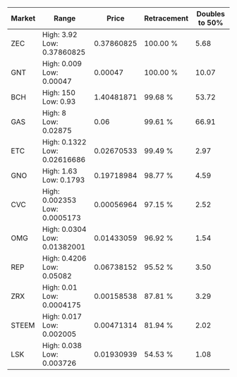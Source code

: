 | Market | Range | Price| Retracement | Doubles to 50% |
| --- | --- | --- | --- | --- |
| ZEC | High: 3.92<br />Low: 0.37860825 | 0.37860825 | 100.00 % | 5.68 |
| GNT | High: 0.009<br />Low: 0.00047 | 0.00047 | 100.00 % | 10.07 |
| BCH | High: 150<br />Low: 0.93 | 1.40481871 | 99.68 % | 53.72 |
| GAS | High: 8<br />Low: 0.02875 | 0.06 | 99.61 % | 66.91 |
| ETC | High: 0.1322<br />Low: 0.02616686 | 0.02670533 | 99.49 % | 2.97 |
| GNO | High: 1.63<br />Low: 0.1793 | 0.19718984 | 98.77 % | 4.59 |
| CVC | High: 0.002353<br />Low: 0.0005173 | 0.00056964 | 97.15 % | 2.52 |
| OMG | High: 0.0304<br />Low: 0.01382001 | 0.01433059 | 96.92 % | 1.54 |
| REP | High: 0.4206<br />Low: 0.05082 | 0.06738152 | 95.52 % | 3.50 |
| ZRX | High: 0.01<br />Low: 0.0004175 | 0.00158538 | 87.81 % | 3.29 |
| STEEM | High: 0.017<br />Low: 0.002005 | 0.00471314 | 81.94 % | 2.02 |
| LSK | High: 0.038<br />Low: 0.003726 | 0.01930939 | 54.53 % | 1.08 |
